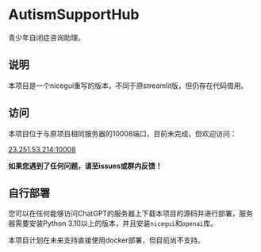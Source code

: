 # AutismSupportHub
青少年自闭症咨询助理。

## 说明
本项目是一个nicegui重写的版本，不同于原streamlit版，但仍存在代码借用。

## 访问
本项目位于与原项目相同服务器的10008端口，目前未完成，但欢迎访问：

[23.251.53.214:10008](http://23.251.53.214:10008/)

**如果您遇到了任何问题，请至issues或群内反馈！**

## 自行部署
您可以在任何能够访问ChatGPT的服务器上下载本项目的源码并进行部署，服务器需要安装Python 3.10以上的版本，并且安装`nicegui`和`openai`库。

本项目计划在未来支持直接使用docker部署，但目前尚不支持。
